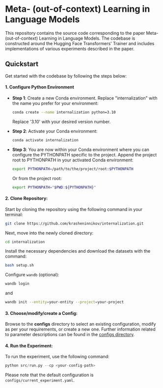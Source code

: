 # Meta- (out-of-context) Learning in Language Models

This repository contains the source code corresponding to the paper Meta- (out-of-context) Learning in Language Models. The codebase is constructed around the Hugging Face Transformers' Trainer and includes implementations of various experiments described in the paper.

## Quickstart 

Get started with the codebase by following the steps below:

#### 1. Configure Python Environment
- **Step 1**: Create a new Conda environment. Replace "internalization" with the name you prefer for your environment:
  
   ```bash
   conda create --name internalization python=3.10
   ``` 
   Replace '3.10' with your desired version number.
  
- **Step 2**: Activate your Conda environment:
  
   ```bash
   conda activate internalization
   ```
  
- **Step 3**: You are now within your Conda environment where you can configure the PYTHONPATH specific to the project. Append the project root to PYTHONPATH in your activated Conda environment:
  
   ```bash
   export PYTHONPATH=/path/to/the/project/root:$PYTHONPATH
   ```
   
   Or from the project root:

   ```bash
   export PYTHONPATH="$PWD:${PYTHONPATH}"
   ```

#### 2. Clone Repository:

Start by cloning the repository using the following command in your terminal:
```bash
git clone https://github.com/krasheninnikov/internalization.git
```
Next, move into the newly cloned directory:
```bash
cd internalization
```
Install the necessary dependencies and download the datasets with the command:

```bash
bash setup.sh
```

Configure `wandb` (optional):
```bash
wandb login
```
and
```bash
wandb init --entity=your-entity --project=your-project
```

#### 3. Choose/modify/create a Config:

Browse to the **configs** directory to select an existing configuration, modify as per your requirements, or create a new one. Further information related to parameter descriptions can be found in the [configs directory](./configs).

#### 4. Run the Experiment:

To run the experiment, use the following command: 

```python
python src/run.py --cp <your-config-path>
```
Please note that the default configuration is `configs/current_experiment.yaml`.